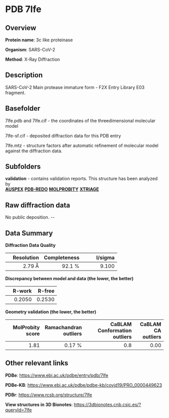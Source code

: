 # PDB 7lfe

## Overview

**Protein name**: 3c like proteinase

**Organism**: SARS-CoV-2

**Method**: X-Ray Diffraction

## Description

SARS-CoV-2 Main protease immature form - F2X Entry Library E03 fragment.

## Basefolder

7lfe.pdb and 7lfe.cif - the coordinates of the threedimensional molecular model

7lfe-sf.cif - deposited diffraction data for this PDB entry

7lfe.mtz - structure factors after automatic refinement of molecular model against the diffraction data.

## Subfolders





**validation** - contains validation reports. This structure has been analyzed by <br>[**AUSPEX**](https://github.com/thorn-lab/coronavirus_structural_task_force/tree/master/pdb/3c_like_proteinase/SARS-CoV-2/7lfe/validation/auspex) [**PDB-REDO**](https://github.com/thorn-lab/coronavirus_structural_task_force/tree/master/pdb/3c_like_proteinase/SARS-CoV-2/7lfe/validation/pdb-redo) [**MOLPROBITY**](https://github.com/thorn-lab/coronavirus_structural_task_force/tree/master/pdb/3c_like_proteinase/SARS-CoV-2/7lfe/validation/molprobity) [**XTRIAGE**](https://github.com/thorn-lab/coronavirus_structural_task_force/blob/master/pdb/3c_like_proteinase/SARS-CoV-2/7lfe/validation/Xtriage_output.log)   



## Raw diffraction data

No public deposition. --<br> 

## Data Summary
**Diffraction Data Quality**

|   | Resolution | Completeness| I/sigma |
|---|-------------:|----------------:|--------------:|
|   |2.79 Å|92.1  %|<img width=50/>9.100|

**Discrepancy between model and data (the lower, the better)**

|   | **R-work**| **R-free**   
|---|-------------:|----------------:|           
||  0.2050|  0.2530|

**Geometry validation (the lower, the better)**

|   |**MolProbity<br>score**| **Ramachandran<br>outliers** | **CaBLAM<br>Conformation outliers** | **CaBLAM<br>CA outliers** |
|---|-------------:|----------------:|----------------:|----------------:|
||  1.81|  0.17 %|0.8|0.00|

 

 



## Other relevant links 
**PDBe**:  https://www.ebi.ac.uk/pdbe/entry/pdb/7lfe

**PDBe-KB**: https://www.ebi.ac.uk/pdbe/pdbe-kb/covid19/PRO_0000449623 
 
**PDBr**: https://www.rcsb.org/structure/7lfe 

**View structures in 3D Bionotes**: https://3dbionotes.cnb.csic.es/?queryId=7lfe

